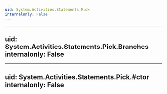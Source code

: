 ```yaml
---
uid: System.Activities.Statements.Pick
internalonly: False
---
```


---
uid: System.Activities.Statements.Pick.Branches
internalonly: False
---

---
uid: System.Activities.Statements.Pick.#ctor
internalonly: False
---

